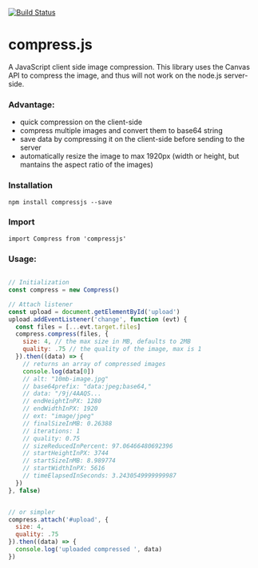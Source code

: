 [![Build Status](https://travis-ci.org/alextanhongpin/compress.js.svg?branch=master)](https://travis-ci.org/alextanhongpin/compress.js)

# compress.js
A JavaScript client side image compression. This library uses the Canvas API to compress the image, and thus will not work on the node.js server-side.

### Advantage:

- quick compression on the client-side
- compress multiple images and convert them to base64 string
- save data by compressing it on the client-side before sending to the server
- automatically resize the image to max 1920px (width or height, but mantains the aspect ratio of the images)

### Installation
```
npm install compressjs --save
```

### Import

```
import Compress from 'compressjs'
```


### Usage:

```javascript

// Initialization
const compress = new Compress()

// Attach listener
const upload = document.getElementById('upload')
upload.addEventListener('change', function (evt) {
  const files = [...evt.target.files]
  compress.compress(files, {
    size: 4, // the max size in MB, defaults to 2MB
    quality: .75 // the quality of the image, max is 1
  }).then((data) => {
    // returns an array of compressed images
    console.log(data[0])
    // alt: "10mb-image.jpg"
    // base64prefix: "data:jpeg;base64,"
    // data: "/9j/4AAQS...
    // endHeightInPX: 1280
    // endWidthInPX: 1920
    // ext: "image/jpeg"
    // finalSizeInMB: 0.26388
    // iterations: 1
    // quality: 0.75
    // sizeReducedInPercent: 97.06466480692396
    // startHeightInPX: 3744
    // startSizeInMB: 8.989774
    // startWidthInPX: 5616
    // timeElapsedInSeconds: 3.2430549999999987
  })
}, false)


// or simpler
compress.attach('#upload', {
  size: 4,
  quality: .75
}).then((data) => {
  console.log('uploaded compressed ', data)
})
```
